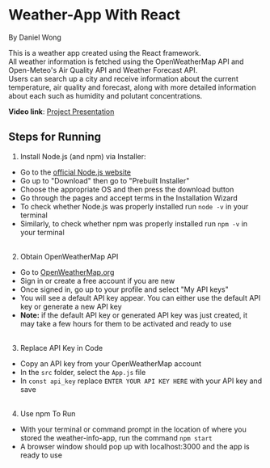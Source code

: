 # Weather-App With React
By Daniel Wong

This is a weather app created using the React framework.  
All weather information is fetched using the OpenWeatherMap API and Open-Meteo's Air Quality API and Weather Forecast API.  
Users can search up a city and receive information about the current temperature, air quality and forecast, along with more detailed information about each such as humidity and polutant concentrations.

__Video link__: [Project Presentation](https://drive.google.com/file/d/1GOdsp3k86rDWT5rwN0miR6xCTOVGYKiF/view?usp=sharing)

## Steps for Running
1. Install Node.js (and npm) via Installer:
* Go to the [official Node.js website](https://nodejs.org/en)
* Go up to "Download" then go to "Prebuilt Installer"
* Choose the appropriate OS and then press the download button
* Go through the pages and accept terms in the Installation Wizard
* To check whether Node.js was properly installed run ```node -v``` in your terminal
* Similarly, to check whether npm was properly installed run ```npm -v``` in your terminal <br><br>

2. Obtain OpenWeatherMap API
* Go to [OpenWeatherMap.org](https://openweathermap.org/)
* Sign in or create a free account if you are new
* Once signed in, go up to your profile and select "My API keys"
* You will see a default API key appear. You can either use the default API key or generate a new API key
* __Note:__ if the default API key or generated API key was just created, it may take a few hours for them to be activated and ready to use <br><br>

3. Replace API Key in Code
* Copy an API key from your OpenWeatherMap account
* In the ```src``` folder, select the ```App.js``` file
* In ```const api_key``` replace ```ENTER YOUR API KEY HERE``` with your API key and save<br><br>

4. Use npm To Run
* With your terminal or command prompt in the location of where you stored the weather-info-app, run the command ```npm start```
* A browser window should pop up with localhost:3000 and the app is ready to use